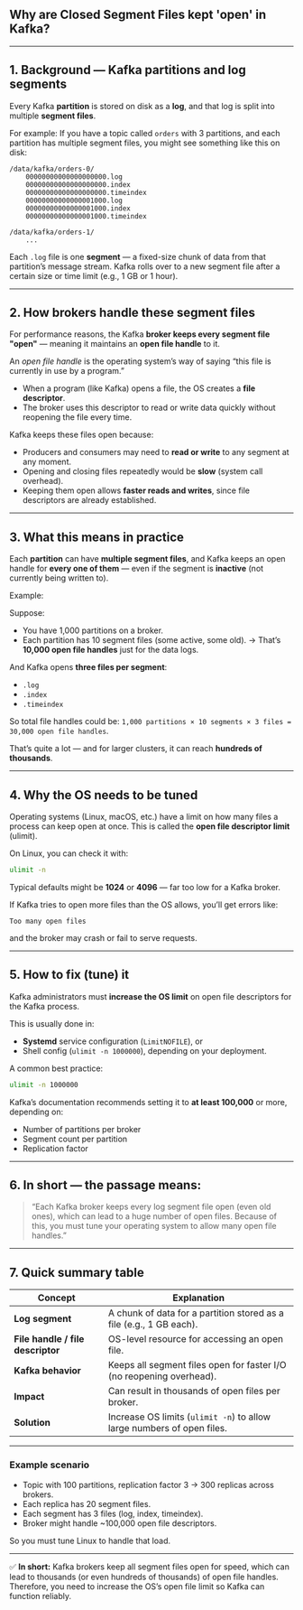 ## Why are Closed Segment Files kept 'open' in Kafka?

---

## 1. Background — Kafka partitions and log segments

Every Kafka **partition** is stored on disk as a **log**, and that log is split into multiple **segment files**.

For example:
If you have a topic called `orders` with 3 partitions, and each partition has multiple segment files, you might see something like this on disk:

```
/data/kafka/orders-0/
    00000000000000000000.log
    00000000000000000000.index
    00000000000000000000.timeindex
    00000000000000001000.log
    00000000000000001000.index
    00000000000000001000.timeindex

/data/kafka/orders-1/
    ...
```

Each `.log` file is one **segment** — a fixed-size chunk of data from that partition’s message stream.
Kafka rolls over to a new segment file after a certain size or time limit (e.g., 1 GB or 1 hour).

---

## 2. How brokers handle these segment files

For performance reasons, the Kafka **broker keeps every segment file "open"** — meaning it maintains an **open file handle** to it.

An *open file handle* is the operating system’s way of saying “this file is currently in use by a program.”

* When a program (like Kafka) opens a file, the OS creates a **file descriptor**.
* The broker uses this descriptor to read or write data quickly without reopening the file every time.

Kafka keeps these files open because:

* Producers and consumers may need to **read or write** to any segment at any moment.
* Opening and closing files repeatedly would be **slow** (system call overhead).
* Keeping them open allows **faster reads and writes**, since file descriptors are already established.

---

## 3. What this means in practice

Each **partition** can have **multiple segment files**, and Kafka keeps an open handle for **every one of them** — even if the segment is **inactive** (not currently being written to).

Example:

Suppose:

* You have 1,000 partitions on a broker.
* Each partition has 10 segment files (some active, some old).
  → That’s **10,000 open file handles** just for the data logs.

And Kafka opens **three files per segment**:

* `.log`
* `.index`
* `.timeindex`

So total file handles could be:
`1,000 partitions × 10 segments × 3 files = 30,000 open file handles`.

That’s quite a lot — and for larger clusters, it can reach **hundreds of thousands**.

---

## 4. Why the OS needs to be tuned

Operating systems (Linux, macOS, etc.) have a limit on how many files a process can keep open at once.
This is called the **open file descriptor limit** (ulimit).

On Linux, you can check it with:

```bash
ulimit -n
```

Typical defaults might be **1024** or **4096** — far too low for a Kafka broker.

If Kafka tries to open more files than the OS allows, you’ll get errors like:

```
Too many open files
```

and the broker may crash or fail to serve requests.

---

## 5. How to fix (tune) it

Kafka administrators must **increase the OS limit** on open file descriptors for the Kafka process.

This is usually done in:

* **Systemd** service configuration (`LimitNOFILE`), or
* Shell config (`ulimit -n 1000000`), depending on your deployment.

A common best practice:

```bash
ulimit -n 1000000
```

Kafka’s documentation recommends setting it to **at least 100,000** or more, depending on:

* Number of partitions per broker
* Segment count per partition
* Replication factor

---

## 6. In short — the passage means:

> “Each Kafka broker keeps every log segment file open (even old ones), which can lead to a huge number of open files. Because of this, you must tune your operating system to allow many open file handles.”

---

## 7. Quick summary table

| Concept                           | Explanation                                                            |
| --------------------------------- | ---------------------------------------------------------------------- |
| **Log segment**                   | A chunk of data for a partition stored as a file (e.g., 1 GB each).    |
| **File handle / file descriptor** | OS-level resource for accessing an open file.                          |
| **Kafka behavior**                | Keeps all segment files open for faster I/O (no reopening overhead).   |
| **Impact**                        | Can result in thousands of open files per broker.                      |
| **Solution**                      | Increase OS limits (`ulimit -n`) to allow large numbers of open files. |

---

### Example scenario

* Topic with 100 partitions, replication factor 3 → 300 replicas across brokers.
* Each replica has 20 segment files.
* Each segment has 3 files (log, index, timeindex).
* Broker might handle ~100,000 open file descriptors.

So you must tune Linux to handle that load.

---

✅ **In short:**
Kafka brokers keep all segment files open for speed, which can lead to thousands (or even hundreds of thousands) of open file handles. Therefore, you need to increase the OS’s open file limit so Kafka can function reliably.
